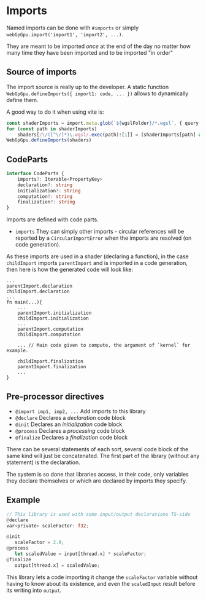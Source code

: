 # Imports

Named imports can be done with `#imports` or simply `webGpGpu.import('import1', 'import2', ...)`.

They are meant to be imported *once* at the end of the day no matter how many time they have been imported and to be imported "in order"

## Source of imports

The import source is really up to the developer. A static function `WebGpGpu.defineImports({ import1: code, ... })` allows to dynamically define them.

A good way to do it when using vite is:
```ts
const shaderImports = import.meta.glob(`${wgslFolder}/*.wgsl`, { query: '?raw', eager: true })
for (const path in shaderImports)
	shaders[/\/([^\/]*)\.wgsl/.exec(path)![1]] = (shaderImports[path] as any).default as string
WebGpGpu.defineImports(shaders)
```

## CodeParts

```ts
interface CodeParts {
	imports?: Iterable<PropertyKey>
	declaration?: string
	initialization?: string
	computation?: string
	finalization?: string
}
```

Imports are defined with code parts.

- `imports` They can simply other imports - circular references will be reported by a `CircularImportError` when the imports are resolved (on code generation).

As these imports are used in a shader (declaring a function), in the case `childImport` imports `parentImport` and is imported in a code generation, then here is how the generated code will look like:

```
...
parentImport.declaration
childImport.declaration
...
fn main(...){
	...
	parentImport.initialization
	childImport.initialization
	...
	parentImport.computation
	childImport.computation

	... // Main code given to compute, the argument of `kernel` for example.
	
	childImport.finalization
	parentImport.finalization
	...
}
```

## Pre-processor directives

- `@import imp1, imp2, ...` Add imports to this library
- `@declare` Declares a *declaration* code block
- `@init` Declares an *initialization* code block
- `@process` Declares a *processing* code block
- `@finalize` Declares a *finalization* code block

There can be several statements of each sort, several code block of the same kind will just be concatenated.
The first part of the library (without any statement) is the declaration.

The system is so done that libraries access, in their code, only variables they declare themselves or which are declared by imports they specify.

 ## Example

 ```rust
 // This library is used with some input/output declarations TS-side
 @declare
var<private> scaleFactor: f32;

@init
	scaleFactor = 2.0;
@process
	let scaledValue = input[thread.x] * scaleFactor;
@finalize
	output[thread.x] = scaledValue;
```

This library lets a code importing it change the `scaleFactor` variable without having to know about its existence, and even the `scaledInput` result before its writing into `output`.